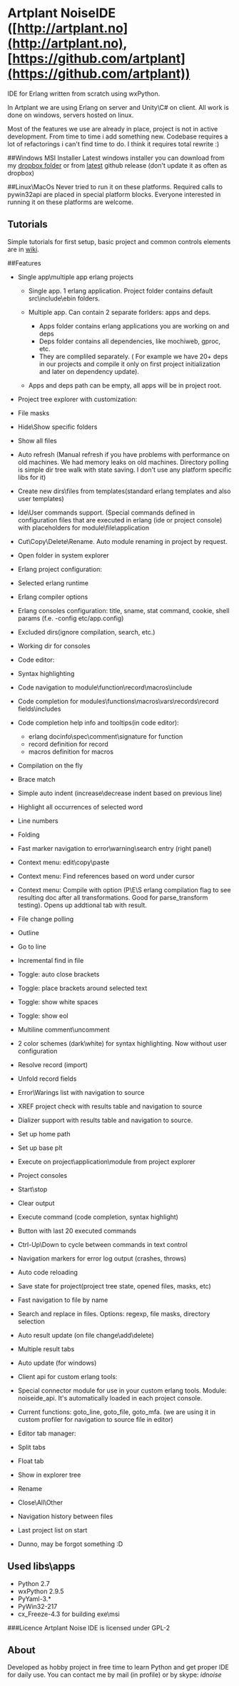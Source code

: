 Artplant NoiseIDE ([http://artplant.no](http://artplant.no), [https://github.com/artplant](https://github.com/artplant))
========
IDE for Erlang written from scratch using wxPython.

In Artplant we are using Erlang on server and Unity\C# on client. All work is done on windows, servers hosted on linux.

Most of the features we use are already in place, project is not in active development. From time to time i add something new.
Codebase requires a lot of refactorings i can't find time to do. I think it requires total rewrite :)

##Windows MSI Installer
Latest windows installer you can download from my [dropbox folder](https://www.dropbox.com/s/u1esqq4h68qufcz/NoiseIDE.msi) or from [latest](https://github.com/IDNoise/NoiseIDE/releases/latest) github release (don't update it as often as dropbox)

##Linux\MacOs
Never tried to run it on these platforms. Required calls to pywin32api are placed in special platform blocks. 
Everyone interested in running it on these platforms are welcome.

## Tutorials
Simple tutorials for first setup, basic project and common controls elements are in [wiki](https://github.com/IDNoise/NoiseIDE/wiki).

##Features
* Single app\multiple app erlang projects

  * Single app. 1 erlang application. Project folder contains default src\include\ebin folders. 
  * Multiple app. Can contain 2 separate forlders: apps and deps.
     * Apps folder contains erlang applications you are working on and deps 
     * Deps folder contains all dependencies, like mochiweb, gproc, etc. 
     * They are compliled separately. ( For example we have 20+ deps in our projects and compile it only on first project initialization and later on dependency update).

  * Apps and deps path can be empty, all apps will be in project root.
 

* Project tree explorer with customization:

 * File masks
 * Hide\Show specific folders
 * Show all files
 * Auto refresh (Manual refresh if you have problems with performance on old machines. We had memory leaks on old machines. Directory polling is simple dir tree walk with state saving. I don't use any platform specific libs for it) 
 * Create new dirs\files from templates(standard erlang templates and also user templates)
 * Ide\User commands support. (Special commands defined in configuration files that are executed in erlang (ide or project console) with placeholders for module\file\application
 * Cut\Copy\Delete\Rename. Auto module renaming in project by request.
 * Open folder in system explorer

* Erlang project configuration:

 * Selected erlang runtime
 * Erlang compiler options
 * Erlang consoles configuration: title, sname, stat command, cookie, shell params (f.e. -config etc/app.config)
 * Excluded dirs(ignore compilation, search, etc.)
 * Working dir for consoles

* Code editor:

 * Syntax highlighting
 * Code navigation to module\function\record\macros\include
 * Code completion for modules\functions\macros\vars\records\record fields\includes
 * Code completion help info and tooltips(in code editor): 
     * erlang docinfo\spec\comment\signature for function
     * record definition for record
     * macros definition for macros
 * Compilation on the fly
 * Brace match
 * Simple auto indent (increase\decrease indent based on previous line)
 * Highlight all occurrences of selected word
 * Line numbers
 * Folding
 * Fast marker navigation to error\warning\search entry (right panel)
 * Context menu: edit\copy\paste
 * Context menu: Find references based on word under cursor
 * Context menu: Compile with option (P\E\S erlang compilation flag to see resulting doc after all transformations. Good for parse_transform testing). Opens up addtional tab with result.
 * File change polling
 * Outline
 * Go to line
 * Incremental find in file
 * Toggle: auto close brackets
 * Toggle: place brackets around selected text
 * Toggle: show white spaces
 * Toggle: show eol
 * Multiline comment\uncomment
 * 2 color schemes (dark\white) for syntax highlighting. Now without user configuration
 * Resolve record (import)
 * Unfold record fields

* Error\Warings list with navigation to source

* XREF project check with results table and navigation to source

* Dializer support with results table and navigation to source. 
 * Set up home path
 * Set up base plt
 * Execute on project\application\module from project explorer

* Project consoles
 * Start\stop
 * Clear output
 * Execute command (code completion, syntax highlight)
 * Button with last 20 executed commands 
 * Ctrl-Up\Down to cycle between commands in text control
 * Navigation markers for error log output (crashes, throws)
 * Auto code reloading

* Save state for project(project tree state, opened files, masks, etc)

* Fast navigation to file by name

* Search and replace in files. Options: regexp, file masks, directory selection
 * Auto result update (on file change\add\delete)
 * Multiple result tabs

* Auto update (for windows)

* Client api for custom erlang tools:
 * Special connector module for use in your custom erlang tools. Module: noiseide_api. It's automatically loaded in each project console.
 * Current functions: goto_line, goto_file, goto_mfa. (we are using it in custom profiler for navigation to source file in editor)

* Editor tab manager:
 * Split tabs 
 * Float tab
 * Show in explorer tree
 * Rename
 * Close\All\Other

* Navigation history between files

* Last project list on start

* Dunno, may be forgot something :D

## Used libs\apps
* Python 2.7
* wxPython 2.9.5
* PyYaml-3.*
* PyWin32-217
* cx_Freeze-4.3 for building exe\msi

###Licence
Artplant Noise IDE is licensed under GPL-2

## About
Developed as hobby project in free time to learn Python and get proper IDE for daily use.
You can contact me by mail (in profile) or by skype: *idnoise* 
